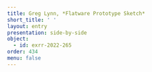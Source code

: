 ```yaml
---
title: Greg Lynn, *Flatware Prototype Sketch*
short_title: ' '
layout: entry
presentation: side-by-side
object:
  - id: exrr-2022-265
order: 434
menu: false
---
```

